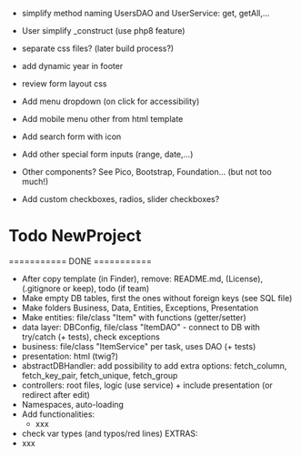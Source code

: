 

- simplify method naming UsersDAO and UserService: get, getAll,...
- User simplify _construct (use php8 feature)
- separate css files? (later build process?)

- add dynamic year in footer
- review form layout css
- Add menu dropdown (on click for accessibility)
- Add mobile menu other from html template
- Add search form with icon
- Add other special form inputs (range, date,...)
- Other components? See Pico, Bootstrap, Foundation... (but not too much!)
- Add custom checkboxes, radios, slider checkboxes?









# Todo NewProject

=========== DONE ===========
- After copy template (in Finder), remove: README.md, (License), (.gitignore or keep), todo (if team)
- Make empty DB tables, first the ones without foreign keys (see SQL file)
- Make folders Business, Data, Entities, Exceptions, Presentation
- Make entities: file/class "Item" with functions (getter/setter)
- data layer: DBConfig, file/class "ItemDAO" - connect to DB with try/catch (+ tests), check exceptions
- business: file/class "ItemService" per task, uses DAO (+ tests)
- presentation: html (twig?)
- abstractDBHandler: add possibility to add extra options: fetch_column, fetch_key_pair, fetch_unique, fetch_group
- controllers: root files, logic (use service) + include presentation (or redirect after edit)
- Namespaces, auto-loading
- Add functionalities:
  - xxx
- check var types (and typos/red lines)
EXTRAS:
- xxx




